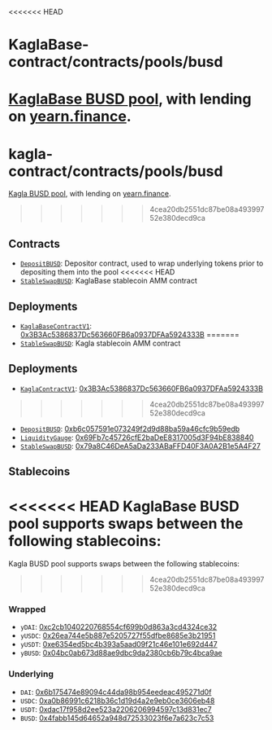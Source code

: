 <<<<<<< HEAD
# KaglaBase-contract/contracts/pools/busd

[KaglaBase BUSD pool](https://www.KaglaBase.fi/busd), with lending on [yearn.finance](https://yearn.finance/).
=======
# kagla-contract/contracts/pools/busd

[Kagla BUSD pool](https://www.kagla.finance/busd), with lending on [yearn.finance](https://yearn.finance/).
>>>>>>> 4cea20db2551dc87be08a49399752e380decd9ca

## Contracts

* [`DepositBUSD`](DepositBUSD.vy): Depositor contract, used to wrap underlying tokens prior to depositing them into the pool
<<<<<<< HEAD
* [`StableSwapBUSD`](StableSwapBUSD.vy): KaglaBase stablecoin AMM contract

## Deployments

* [`KaglaBaseContractV1`](../../tokens/KaglaTokenV1.vy): [0x3B3Ac5386837Dc563660FB6a0937DFAa5924333B](https://etherscan.io/address/0x3B3Ac5386837Dc563660FB6a0937DFAa5924333B)
=======
* [`StableSwapBUSD`](StableSwapBUSD.vy): Kagla stablecoin AMM contract

## Deployments

* [`KaglaContractV1`](../../tokens/KaglaTokenV1.vy): [0x3B3Ac5386837Dc563660FB6a0937DFAa5924333B](https://etherscan.io/address/0x3B3Ac5386837Dc563660FB6a0937DFAa5924333B)
>>>>>>> 4cea20db2551dc87be08a49399752e380decd9ca
* [`DepositBUSD`](DepositBUSD.vy): [0xb6c057591e073249f2d9d88ba59a46cfc9b59edb](https://etherscan.io/address/0xb6c057591e073249f2d9d88ba59a46cfc9b59edb)
* [`LiquidityGauge`](../../gauges/LiquidityGauge.vy): [0x69Fb7c45726cfE2baDeE8317005d3F94bE838840](https://etherscan.io/address/0x69fb7c45726cfe2badee8317005d3f94be838840)
* [`StableSwapBUSD`](StableSwapBUSD.vy): [0x79a8C46DeA5aDa233ABaFFD40F3A0A2B1e5A4F27](https://etherscan.io/address/0x79a8C46DeA5aDa233ABaFFD40F3A0A2B1e5A4F27)

## Stablecoins

<<<<<<< HEAD
KaglaBase BUSD pool supports swaps between the following stablecoins:
=======
Kagla BUSD pool supports swaps between the following stablecoins:
>>>>>>> 4cea20db2551dc87be08a49399752e380decd9ca

### Wrapped

* `yDAI`: [0xc2cb1040220768554cf699b0d863a3cd4324ce32](https://etherscan.io/address/0xc2cb1040220768554cf699b0d863a3cd4324ce32)
* `yUSDC`: [0x26ea744e5b887e5205727f55dfbe8685e3b21951](https://etherscan.io/address/0x26ea744e5b887e5205727f55dfbe8685e3b21951)
* `yUSDT`: [0xe6354ed5bc4b393a5aad09f21c46e101e692d447](https://etherscan.io/address/0xe6354ed5bc4b393a5aad09f21c46e101e692d447)
* `yBUSD`: [0x04bc0ab673d88ae9dbc9da2380cb6b79c4bca9ae](https://etherscan.io/address/0x04bc0ab673d88ae9dbc9da2380cb6b79c4bca9ae)

### Underlying

* `DAI`: [0x6b175474e89094c44da98b954eedeac495271d0f](https://etherscan.io/token/0x6b175474e89094c44da98b954eedeac495271d0f)
* `USDC`: [0xa0b86991c6218b36c1d19d4a2e9eb0ce3606eb48](https://etherscan.io/token/0xa0b86991c6218b36c1d19d4a2e9eb0ce3606eb48)
* `USDT`: [0xdac17f958d2ee523a2206206994597c13d831ec7](https://etherscan.io/address/0xdac17f958d2ee523a2206206994597c13d831ec7)
* `BUSD`: [0x4fabb145d64652a948d72533023f6e7a623c7c53](https://etherscan.io/address/0x4fabb145d64652a948d72533023f6e7a623c7c53)
